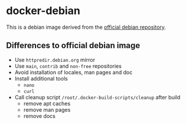 docker-debian
=============

This is a debian image derived from the [official debian repository](https://hub.docker.com/_/debian/).

Differences to official debian image
------------------------------------

- Use `httpredir.debian.org` mirror
- Use `main`, `contrib` and `non-free` repositories
- Avoid installation of locales, man pages and doc
- Install additional tools 
  * `nano`
  * `curl`
- Call cleanup script `/root/.docker-build-scripts/cleanup` after build
  * remove apt caches
  * remove man pages
  * remove docs
